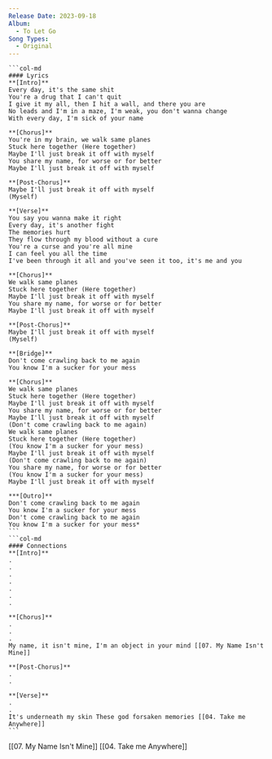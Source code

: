 ```yaml
---
Release Date: 2023-09-18
Album:
  - To Let Go
Song Types:
  - Original
---
```


````col
```col-md
#### Lyrics
**[Intro]**
Every day, it's the same shit
You're a drug that I can't quit
I give it my all, then I hit a wall, and there you are
No leads and I'm in a maze, I'm weak, you don't wanna change
With every day, I'm sick of your name

**[Chorus]**
You're in my brain, we walk same planes
Stuck here together (Here together)
Maybe I'll just break it off with myself
You share my name, for worse or for better
Maybe I'll just break it off with myself

**[Post-Chorus]**
Maybe I'll just break it off with myself
(Myself)

**[Verse]**
You say you wanna make it right
Every day, it's another fight
The memories hurt
They flow through my blood without a cure
You're a curse and you're all mine
I can feel you all the time
I've been through it all and you've seen it too, it's me and you

**[Chorus]**
We walk same planes
Stuck here together (Here together)
Maybe I'll just break it off with myself
You share my name, for worse or for better
Maybe I'll just break it off with myself

**[Post-Chorus]**
Maybe I'll just break it off with myself
(Myself)

**[Bridge]**
Don't come crawling back to me again
You know I'm a sucker for your mess

**[Chorus]**
We walk same planes
Stuck here together (Here together)
Maybe I'll just break it off with myself
You share my name, for worse or for better
Maybe I'll just break it off with myself
(Don't come crawling back to me again)
We walk same planes
Stuck here together (Here together)
(You know I'm a sucker for your mess)
Maybe I'll just break it off with myself
(Don't come crawling back to me again)
You share my name, for worse or for better
(You know I'm a sucker for your mess)
Maybe I'll just break it off with myself

***[Outro]**
Don't come crawling back to me again
You know I'm a sucker for your mess
Don't come crawling back to me again
You know I'm a sucker for your mess*
```
```col-md
#### Connections
**[Intro]**
.
.
.
.
.
.
.

**[Chorus]**
.
.
.
My name, it isn't mine, I'm an object in your mind [[07. My Name Isn't Mine]]

**[Post-Chorus]**
.
.

**[Verse]**
.
.
It's underneath my skin These god forsaken memories [[04. Take me Anywhere]]
```
````
[[07. My Name Isn't Mine]]
[[04. Take me Anywhere]]